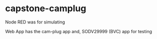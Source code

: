 # capstone-camplug

Node RED was for simulating

Web App has the cam-plug app and, SODV29999 (BVC) app for testing